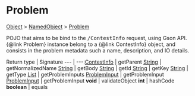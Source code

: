 # Problem

[Object]() > [NamedObject](nullfr/faylixe/googlecodejam/client/common/NamedObject.md) > [Problem](nullfr/faylixe/googlecodejam/client/webservice/Problem.md)

<p>POJO that aims to be bind to the <tt>/ContestInfo</tt>
 request, using Gson API. {@link Problem} instance belong
 to a {@link ContestInfo} object, and consists in the problem
 metadata such a name, description, and IO details.</p>

Return type | Signature
--- | ---:[ContestInfo](nullfr/faylixe/googlecodejam/client/webservice/ContestInfo.md) | getParent
[String]() | getNormalizedName
[String]() | getBody
[String]() | getId
[String]() | getKey
[String]() | getType
[List]() | getProblemInputs
[ProblemInput](nullfr/faylixe/googlecodejam/client/webservice/ProblemInput.md) | getProblemInput
[ProblemInput](nullfr/faylixe/googlecodejam/client/webservice/ProblemInput.md) | getProblemInput
**void** | validateObject
**int** | hashCode
**boolean** | equals
